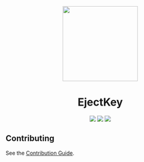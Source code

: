<div align="center">
<img width="200" height="200" src="https://user-images.githubusercontent.com/64204135/183348062-85958996-9c84-4795-87ca-665e4bef53a5.png">
<h1>EjectKey</h1>
<img src="https://img.shields.io/github/v/release/Fus1onDev/EjectKey">
<img src="https://img.shields.io/badge/Made%20with-Swift%20UI-F05138?logo=Swift">
<img src="https://img.shields.io/github/license/Fus1onDev/EjectKey">
</div>

## Contributing

See the [Contribution Guide](./CONTRIBUTING.md).